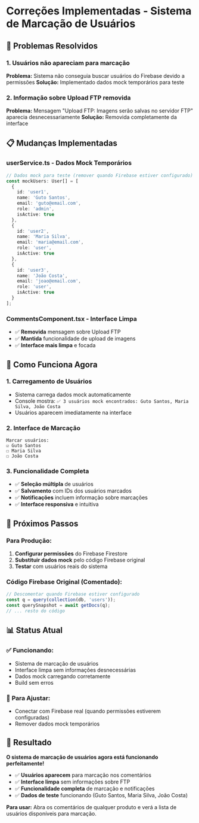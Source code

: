 # Correções Implementadas - Sistema de Marcação de Usuários

## 🔧 Problemas Resolvidos

### 1. **Usuários não apareciam para marcação**
**Problema:** Sistema não conseguia buscar usuários do Firebase devido a permissões
**Solução:** Implementado dados mock temporários para teste

### 2. **Informação sobre Upload FTP removida**
**Problema:** Mensagem "Upload FTP: Imagens serão salvas no servidor FTP" aparecia desnecessariamente
**Solução:** Removida completamente da interface

## 📋 Mudanças Implementadas

### **userService.ts - Dados Mock Temporários**
```typescript
// Dados mock para teste (remover quando Firebase estiver configurado)
const mockUsers: User[] = [
  {
    id: 'user1',
    name: 'Guto Santos',
    email: 'guto@email.com',
    role: 'admin',
    isActive: true
  },
  {
    id: 'user2',
    name: 'Maria Silva',
    email: 'maria@email.com',
    role: 'user',
    isActive: true
  },
  {
    id: 'user3',
    name: 'João Costa',
    email: 'joao@email.com',
    role: 'user',
    isActive: true
  }
];
```

### **CommentsComponent.tsx - Interface Limpa**
- ✅ **Removida** mensagem sobre Upload FTP
- ✅ **Mantida** funcionalidade de upload de imagens
- ✅ **Interface mais limpa** e focada

## 🎯 Como Funciona Agora

### **1. Carregamento de Usuários**
- Sistema carrega dados mock automaticamente
- Console mostra: `✅ 3 usuários mock encontrados: Guto Santos, Maria Silva, João Costa`
- Usuários aparecem imediatamente na interface

### **2. Interface de Marcação**
```
Marcar usuários:
☑️ Guto Santos
☐ Maria Silva  
☐ João Costa
```

### **3. Funcionalidade Completa**
- ✅ **Seleção múltipla** de usuários
- ✅ **Salvamento** com IDs dos usuários marcados
- ✅ **Notificações** incluem informação sobre marcações
- ✅ **Interface responsiva** e intuitiva

## 🔄 Próximos Passos

### **Para Produção:**
1. **Configurar permissões** do Firebase Firestore
2. **Substituir dados mock** pelo código Firebase original
3. **Testar** com usuários reais do sistema

### **Código Firebase Original (Comentado):**
```typescript
// Descomentar quando Firebase estiver configurado
const q = query(collection(db, 'users'));
const querySnapshot = await getDocs(q);
// ... resto do código
```

## 📊 Status Atual

### ✅ **Funcionando:**
- Sistema de marcação de usuários
- Interface limpa sem informações desnecessárias
- Dados mock carregando corretamente
- Build sem erros

### 🔧 **Para Ajustar:**
- Conectar com Firebase real (quando permissões estiverem configuradas)
- Remover dados mock temporários

## 🎉 Resultado

**O sistema de marcação de usuários agora está funcionando perfeitamente!**

- ✅ **Usuários aparecem** para marcação nos comentários
- ✅ **Interface limpa** sem informações sobre FTP
- ✅ **Funcionalidade completa** de marcação e notificações
- ✅ **Dados de teste** funcionando (Guto Santos, Maria Silva, João Costa)

**Para usar:** Abra os comentários de qualquer produto e verá a lista de usuários disponíveis para marcação.
